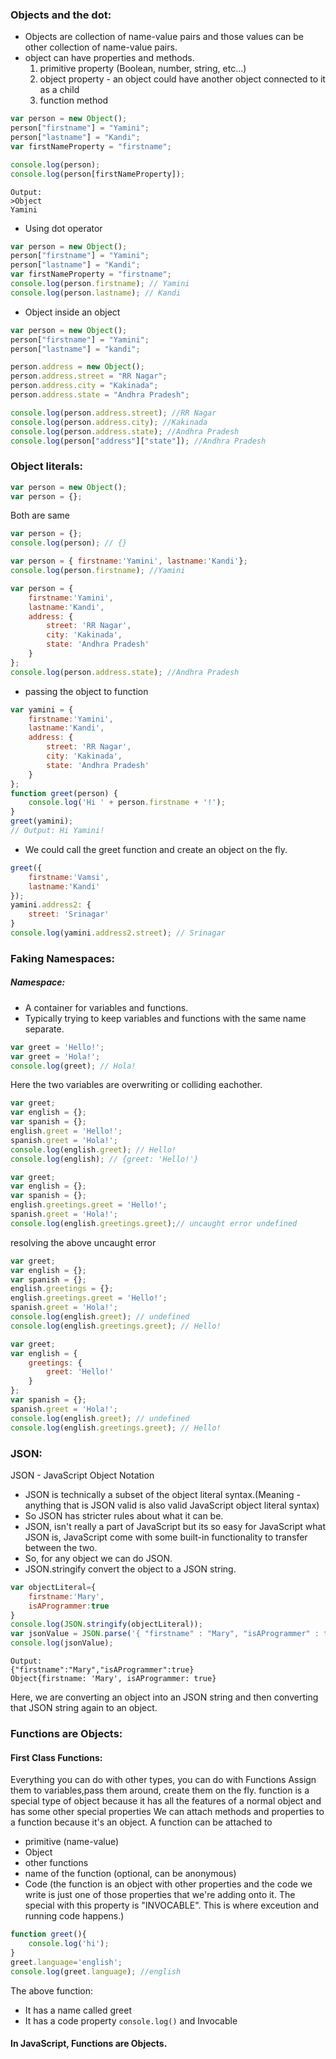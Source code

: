 ### Objects and the dot:
* Objects are collection of name-value pairs and those values can be other collection of name-value pairs.
* object can have properties and methods.
    1. primitive property (Boolean, number, string, etc...)
    2. object property - an object could have another object connected to it as a child
    3. function method
```js
var person = new Object();
person["firstname"] = "Yamini";
person["lastname"] = "Kandi";
var firstNameProperty = "firstname";

console.log(person);
console.log(person[firstNameProperty]);
```
```
Output:
>Object
Yamini
```
* Using dot operator
```js
var person = new Object();
person["firstname"] = "Yamini";
person["lastname"] = "Kandi";
var firstNameProperty = "firstname";
console.log(person.firstname); // Yamini
console.log(person.lastname); // Kandi
```

* Object inside an object
```js
var person = new Object();
person["firstname"] = "Yamini";
person["lastname"] = "kandi";

person.address = new Object();
person.address.street = "RR Nagar";
person.address.city = "Kakinada";
person.address.state = "Andhra Pradesh";

console.log(person.address.street); //RR Nagar
console.log(person.address.city); //Kakinada
console.log(person.address.state); //Andhra Pradesh
console.log(person["address"]["state"]); //Andhra Pradesh
```

### Object literals:
```js
var person = new Object();
var person = {};
```
Both are same
```js
var person = {};
console.log(person); // {}
```
```js
var person = { firstname:'Yamini', lastname:'Kandi'};
console.log(person.firstname); //Yamini
```
```js
var person = { 
    firstname:'Yamini', 
    lastname:'Kandi',
    address: {
        street: 'RR Nagar',
        city: 'Kakinada',
        state: 'Andhra Pradesh'
    }
};
console.log(person.address.state); //Andhra Pradesh
```
* passing the object to function
```js
var yamini = { 
    firstname:'Yamini', 
    lastname:'Kandi',
    address: {
        street: 'RR Nagar',
        city: 'Kakinada',
        state: 'Andhra Pradesh'
    }
};
function greet(person) {
    console.log('Hi ' + person.firstname + '!');
}
greet(yamini);
// Output: Hi Yamini!
```
* We could call the greet function and create an object on the fly.
```js
greet({
    firstname:'Vamsi',
    lastname:'Kandi'
});
yamini.address2: { 
    street: 'Srinagar'
}
console.log(yamini.address2.street); // Srinagar
```

### Faking Namespaces:
##### Namespace:
* A container for variables and functions.
* Typically trying to keep variables and functions with the same name separate.
```js
var greet = 'Hello!';
var greet = 'Hola!';
console.log(greet); // Hola!
```
Here the two variables are overwriting or colliding eachother.
```js
var greet;
var english = {};
var spanish = {};
english.greet = 'Hello!';
spanish.greet = 'Hola!';
console.log(english.greet); // Hello!
console.log(english); // {greet: 'Hello!'}
```
```js
var greet;
var english = {};
var spanish = {};
english.greetings.greet = 'Hello!';
spanish.greet = 'Hola!';
console.log(english.greetings.greet);// uncaught error undefined
```
resolving the above uncaught error
```js
var greet;
var english = {};
var spanish = {};
english.greetings = {};
english.greetings.greet = 'Hello!';
spanish.greet = 'Hola!';
console.log(english.greet); // undefined
console.log(english.greetings.greet); // Hello!
```
```js
var greet;
var english = {
    greetings: {
        greet: 'Hello!'
    }
};
var spanish = {};
spanish.greet = 'Hola!';
console.log(english.greet); // undefined
console.log(english.greetings.greet); // Hello!
```

### JSON:
JSON - JavaScript Object Notation
* JSON is technically a subset of the object literal syntax.(Meaning - anything that is JSON valid is also valid JavaScript object literal syntax)
* So JSON has stricter rules about what it can be.
* JSON, isn't really a part of JavaScript but its so easy for JavaScript what JSON is, JavaScript come with some built-in functionality to transfer between the two. 
* So, for any object we can do JSON.
* JSON.stringify convert the object to a JSON string.

```js
var objectLiteral={
    firstname:'Mary',
    isAProgrammer:true
}
console.log(JSON.stringify(objectLiteral));
var jsonValue = JSON.parse('{ "firstname" : "Mary", "isAProgrammer" : true }');
console.log(jsonValue);
```
```
Output:
{"firstname":"Mary","isAProgrammer":true}
Object{firstname: 'Mary', isAProgrammer: true}
```
Here, we are converting an object into an JSON string and then converting that JSON string again to an object.

### Functions are Objects:
#### First Class Functions:
Everything you can do with other types, you can do with Functions
Assign them to variables,pass them around, create them on the fly.
function is a special type of object because it has all the features of a normal object and has some other special properties
We can attach methods and properties to a function because it's an object.
A function can be attached to 
* primitive (name-value)
* Object
* other functions
* name of the function (optional, can be anonymous)
* Code (the function is an object with other properties and the code we write is just one of those properties that we're adding onto it. The special with this property is "INVOCABLE". This is where exceution and running code happens.)
```js
function greet(){
    console.log('hi');
}
greet.language='english';
console.log(greet.language); //english
```
The above function:
* It has a name called greet
* It has a code property `console.log()` and Invocable
#### In JavaScript, Functions are Objects.


